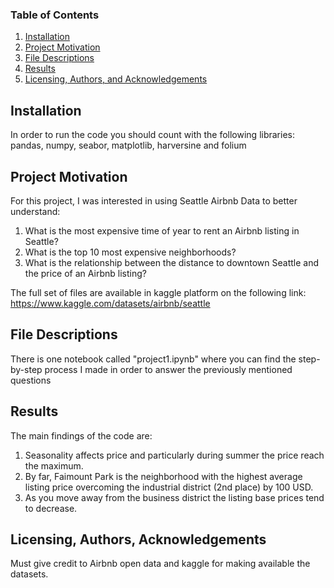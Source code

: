 ### Table of Contents

1. [Installation](#installation)
2. [Project Motivation](#motivation)
3. [File Descriptions](#files)
4. [Results](#results)
5. [Licensing, Authors, and Acknowledgements](#licensing)

## Installation <a name="installation"></a>

In order to run the code you should count with the following libraries: pandas, numpy, seabor, matplotlib,
harversine and folium

## Project Motivation<a name="motivation"></a>

For this project, I was interested in using Seattle Airbnb Data to better understand:

1. What is the most expensive time of year to rent an Airbnb listing in Seattle?
2. What is the top 10 most expensive neighborhoods?
3. What is the relationship between the distance to downtown Seattle and the price of an Airbnb listing?

The full set of files are available in kaggle platform on the following link:
https://www.kaggle.com/datasets/airbnb/seattle


## File Descriptions <a name="files"></a>

There is one notebook called "project1.ipynb" where you can find the step-by-step process I made in order to answer the
previously mentioned questions

## Results<a name="results"></a>

The main findings of the code are:
1. Seasonality affects price and particularly during summer the price reach the maximum.
2. By far, Faimount Park is the neighborhood with the highest average listing price overcoming the industrial district (2nd place) by 100 USD.
3. As you move away from the business district the listing base prices tend to decrease.

## Licensing, Authors, Acknowledgements<a name="licensing"></a>

Must give credit to Airbnb open data and kaggle for making available the datasets.
